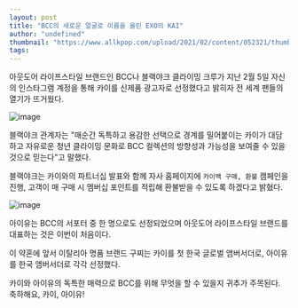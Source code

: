 ```yaml
---
layout: post
title: "BCC의 새로운 얼굴로 이름을 올린 EXO의 KAI"
author: "undefined"
thumbnail: "https://www.allkpop.com/upload/2021/02/content/052321/thumb/1612585281-a8a944e1-4394-4663-9476-b39ddb66ade3.jpeg"
tags: 
---
```



아웃도어 라이프스타일 브랜드인 BCC나 블랙야크 클라이밍 크루가 지난 2월 5일 자신의 인스타그램 계정을 통해 카이를 신제품 광고자로 선정했다고 밝히자 전 세계 팬들의 열기가 뜨거웠다.

![image](https://www.allkpop.com/upload/2021/02/content/052321/1612585281-a8a944e1-4394-4663-9476-b39ddb66ade3.jpeg)

블랙야크 관계자는 "매순간 독특하고 용감한 선택으로 경계를 밀어붙이는 카이가 대담하고 자유로운 청년 클라이밍 문화로 BCC 컬렉션의 방향성과 가능성을 보여줄 수 있을 것으로 믿는다"고 말했다.

블랙야크는 카이와의 파트너십 발표와 함께 자사 홈페이지에 `카이백 구매, 환불` 캠페인을 진행, 고객이 매 구매 시 멤버십 포인트를 적립해 환불받을 수 있도록 하겠다고 밝혔다.

![image](https://www.allkpop.com/upload/2021/02/content/052321/1612585301-f16bea0f-a565-4053-9f1e-90ccc4e54261.jpeg)

아이유는 BCC의 서포터 중 한 명으로도 선정되었으며 아웃도어 라이프스타일 브랜드를 대표하는 것은 이번이 처음이다.

이 약혼에 앞서 이탈리아 명품 브랜드 구찌는 카이를 첫 한국 글로벌 앰버서더로, 아이유를 한국 앰버서더로 각각 선정했다.

카이와 아이유의 독특한 매력으로 BCC를 위해 무엇을 할 수 있을지 귀추가 주목된다. 축하해요, 카이, 아이유!